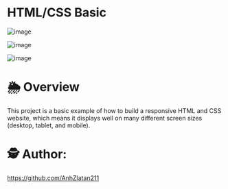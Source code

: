 # HTML/CSS Basic
![image](https://github.com/user-attachments/assets/33774e84-b2b1-4783-a473-88020d11fffa)

![image](https://github.com/user-attachments/assets/ac4226d6-e957-4312-9f9c-0d9c994e0205)

![image](https://github.com/user-attachments/assets/02a7458f-b8c3-4a9d-bb3a-0484aea06187)

# 🌦️ Overview
This project is a basic example of how to build a responsive HTML and CSS website, which means it displays well on many different screen sizes (desktop, tablet, and mobile).

# 🕵️ Author: 
https://github.com/AnhZlatan211
